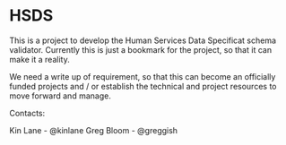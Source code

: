 # HSDS
This is a project to develop the Human Services Data Specificat schema validator. Currently this is just a bookmark for the project, so that it can make it a reality.

We need a write up of requirement, so that this can become an officially funded projects and / or establish the technical and project resources to move forward and manage.

Contacts:

Kin Lane - @kinlane
Greg Bloom - @greggish
